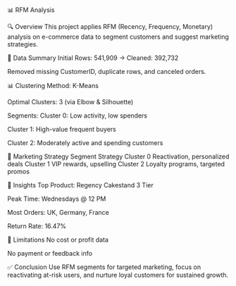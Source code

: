 📊 RFM Analysis

🔍 Overview
This project applies RFM (Recency, Frequency, Monetary) analysis on e-commerce data to segment customers and suggest marketing strategies.

🧹 Data Summary
Initial Rows: 541,909 → Cleaned: 392,732

Removed missing CustomerID, duplicate rows, and canceled orders.

📊 Clustering
Method: K-Means

Optimal Clusters: 3 (via Elbow & Silhouette)

Segments:
Cluster 0: Low activity, low spenders

Cluster 1: High-value frequent buyers

Cluster 2: Moderately active and spending customers

🎯 Marketing Strategy
Segment	Strategy
Cluster 0	Reactivation, personalized deals
Cluster 1	VIP rewards, upselling
Cluster 2	Loyalty programs, targeted promos

📌 Insights
Top Product: Regency Cakestand 3 Tier

Peak Time: Wednesdays @ 12 PM

Most Orders: UK, Germany, France

Return Rate: 16.47%

🚫 Limitations
No cost or profit data

No payment or feedback info

✅ Conclusion
Use RFM segments for targeted marketing, focus on reactivating at-risk users, and nurture loyal customers for sustained growth.
